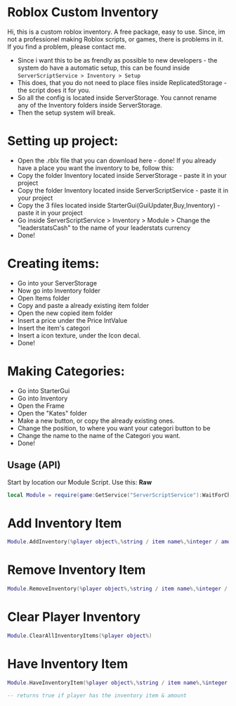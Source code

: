 # Roblox Custom Inventory

Hi, this is a custom roblox inventory. A free package, easy to use.
Since, im not a professionel making Roblox scripts, or games, there is problems in it.
If you find a problem, please contact me.

- Since i want this to be as frendly as possible to new developers - the system do have a automatic setup, this can be found inside `ServerScriptService > Inventory > Setup`
- This does, that you do not need to place files inside ReplicatedStorage - the script does it for you.
- So all the config is located inside ServerStorage. You cannot rename any of the Inventory folders inside ServerStorage.
- Then the setup system will break.

# Setting up project:
- Open the .rblx file that you can download here - done!
If you already have a place you want the inventory to be, follow this:
- Copy the folder Inventory located inside ServerStorage - paste it in your project
- Copy the folder Inventory located inside ServerScriptService - paste it in your project
- Copy the 3 files located inside StarterGui(GuiUpdater,Buy,Inventory) - paste it in your project
- Go inside ServerScriptService > Inventory > Module > Change the "leaderstatsCash" to the name of your leaderstats currency
- Done!

# Creating items: 
- Go into your ServerStorage
- Now go into Inventory folder
- Open Items folder 
- Copy and paste a already existing item folder
- Open the new copied item folder
- Insert a price under the Price IntValue
- Insert the item's categori
- Insert a icon texture, under the Icon decal.
- Done!

# Making Categories:
- Go into StarterGui
- Go into Inventory
- Open the Frame
- Open the "Kates" folder
- Make a new button, or copy the already existing ones.
- Change the position, to where you want your categori button to be
- Change the name to the name of the Categori you want.
- Done!

## Usage (API)

Start by location our Module Script.
Use this:
__Raw__
```lua
local Module = require(game:GetService("ServerScriptService"):WaitForChild("Inventory").Module)
```

# Add Inventory Item
```lua
Module.AddInventory(%player object%,%string / item name%,%integer / amount%,%integer / price%)
```

# Remove Inventory Item
```lua
Module.RemoveInventory(%player object%,%string / item name%,%integer / amount%)
```

# Clear Player Inventory
```lua
Module.ClearAllInventoryItems(%player object%)
```

# Have Inventory Item
```lua
Module.HaveInventoryItem(%player object%,%string / item name%,%integer / amount%)

-- returns true if player has the inventory item & amount
```
